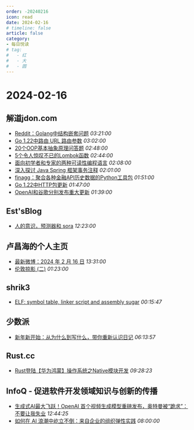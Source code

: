 ```yaml
---
order: -20240216
icon: read
date: 2024-02-16
# timeline: false
article: false
category:
- 每日悦读
# tag:
#   - 红
#   - 大
#   - 圆
---
```


# 2024-02-16 
## 解道jdon.com<span></span>
* [Reddit：Golang中结构嵌套问题](https://www.jdon.com/72489.html) *03:21:00* 
* [Go 1.22中路由 URL 路由参数](https://www.jdon.com/72488.html) *03:02:00* 
* [20个OOP基本抽象原理问答题](https://www.jdon.com/72487.html) *02:48:00* 
* [5个令人惊叹不已的Lombok函数](https://www.jdon.com/72486.html) *02:44:00* 
* [面向初学者和专家的两种可读性编程语言](https://www.jdon.com/72485.html) *02:08:00* 
* [深入探讨 Java Spring 框架事务注释](https://www.jdon.com/72484.html) *02:01:00* 
* [finagg：聚合各种金融API历史数据的Python工具包](https://www.jdon.com/72483.html) *01:51:00* 
* [Go 1.22中HTTP包更新](https://www.jdon.com/72482.html) *01:47:00* 
* [OpenAI和谷歌分别发布重大更新](https://www.jdon.com/72481.html) *01:39:00* 
## Est'sBlog<span></span>
* [人的意识，预测器和 sora](https://blog.est.im/2024/stdin-03) *12:23:00* 
## 卢昌海的个人主页<span></span>
* [最新微博：2024 年 2 月 16 日](https://www.changhai.org/articles/miscellaneous/blog/202402.php#latest) *13:31:00* 
* [伦敦掠影 (二)](https://www.changhai.org/articles/tours/2023_London/index2.php) *01:23:00* 
## shrik3<span></span>
* [ELF: symbol table, linker script and assembly sugar](https://shrik3.com/post/symboltable/) *00:15:47* 
## 少数派<span></span>
* [新年新开始：从为什么到写什么，带你重新认识日记](https://sspai.com/post/86356) *06:13:57* 
## Rust.cc<span></span>
* [Rust登陆【华为鸿蒙】操作系统之Native模块开发](https://rustcc.cn/article?id=568d35d6-b782-49e9-b9b1-5d870d28f927) *09:28:23* 
## InfoQ - 促进软件开发领域知识与创新的传播<span></span>
* [生成式AI最大飞跃！OpenAI 首个视频生成模型重磅发布，奥特曼被“跪求”：不要让我失业](https://www.infoq.cn/article/u3USgtmYw11CHkZRh7EO?utm_source=rss&utm_medium=article) *12:44:25* 
* [如何在 AI 浪潮中屹立不倒：来自企业的组织弹性实践](https://www.infoq.cn/article/XGe6XJLktBiAgIIomyev?utm_source=rss&utm_medium=article) *08:00:00* 
